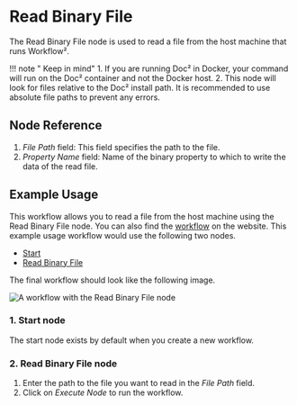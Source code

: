 # Read Binary File

The Read Binary File node is used to read a file from the host machine that runs Workflow².

!!! note " Keep in mind"
    1. If you are running Doc² in Docker, your command will run on the Doc² container and not the Docker host.
2. This node will look for files relative to the Doc² install path. It is recommended to use absolute file paths to prevent any errors.


## Node Reference

1. *File Path* field: This field specifies the path to the file.
2. *Property Name* field: Name of the binary property to which to write the data of the read file.

## Example Usage

This workflow allows you to read a file from the host machine using the Read Binary File node. You can also find the [workflow](https://n8n.io/workflows/577) on the website. This example usage workflow would use the following two nodes.
- [Start](/workflow/integrations/core-nodes/workflow-nodes-base.start/)
- [Read Binary File]()


The final workflow should look like the following image.

![A workflow with the Read Binary File node](/_images/integrations/core-nodes/readbinaryfile/workflow.png)

### 1. Start node

The start node exists by default when you create a new workflow.

### 2. Read Binary File node

1. Enter the path to the file you want to read in the *File Path* field.
2. Click on *Execute Node* to run the workflow.
